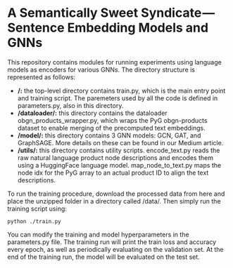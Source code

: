 # A Semantically Sweet Syndicate — Sentence Embedding Models and GNNs

This repository contains modules for running experiments using language models as encoders for various GNNs. The directory structure is represented as follows:

- **/:** the top-level directory contains train.py, which is the main entry point and training script. The paremeters used by all the code is defined in parameters.py, also in this directory.
- **/dataloader/:** this directory contains the dataloader obgn_products_wrapper.py, which wraps the PyG obgn-products dataset to enable merging of the precomputed text embeddings. 
- **/model/:** this directory contains 3 GNN models: GCN, GAT, and GraphSAGE. More details on these can be found in our Medium article.
- **/utils/:** this directory contains utility scripts. encode_text.py reads the raw natural language product node descriptions and encodes them using a HuggingFace language model. map_node_to_text.py maps the node idx for the PyG array to an actual product ID to align the text descriptions.

To run the training procedure, download the processed data from here and place the unzipped folder in a directory called /data/. Then simply run the training script using:
```
python ./train.py
```
You can modify the training and model hyperparameters in the parameters.py file. The training run will print the train loss and accuracy every epoch, as well as periodically evaluating on the validation set. At the end of the training run, the model will be evaluated on the test set.
